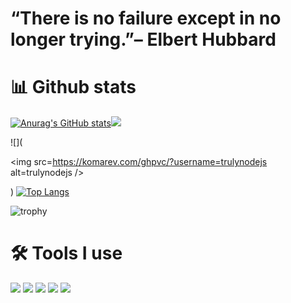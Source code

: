 “There is no failure except in no longer trying.”– Elbert Hubbard
=============


📊 Github stats  
=============

[![Anurag's GitHub stats](https://github-readme-stats.vercel.app/api?username=trulynodejs&show_icons=true&theme=dark)](https://github.com/anuraghazra/github-readme-stats)![](https://komarev.com/ghpvc/?username=trulynodejs&color=green)

![](<p align=left> <img src=https://komarev.com/ghpvc/?username=trulynodejs alt=trulynodejs /> </p>)
[![Top Langs](https://github-readme-stats.vercel.app/api/top-langs/?username=trulynodejs&layout=compact)](https://github.com/anuraghazra/github-readme-stats)

![trophy](https://github-profile-trophy.vercel.app/?username=trulynodejs&theme=juicyfresh&no-bg=true&no-frame=true&column=7&")

              


🛠 Tools I use 
=============
![](https://img.shields.io/badge/Node.js-43853D?style=for-the-badge&logo=node.js&logoColor=white) ![](https://img.shields.io/badge/HTML5-E34F26?style=for-the-badge&logo=html5&logoColor=white)
 ![](https://img.shields.io/badge/CSS3-1572B6?style=for-the-badge&logo=css3&logoColor=white) 
 ![](https://img.shields.io/badge/Python-14354C?style=for-the-badge&logo=python&logoColor=white) ![](https://img.shields.io/badge/Alpine_Linux-0D597F?style=for-the-badge&logo=alpine-linux&logoColor=white)


